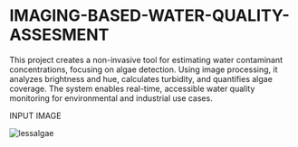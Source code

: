 # IMAGING-BASED-WATER-QUALITY-ASSESMENT
This project creates a non-invasive tool for estimating water contaminant concentrations, focusing on algae detection. Using image processing, it analyzes brightness and hue, calculates turbidity, and quantifies algae coverage. The system enables real-time, accessible water quality monitoring for environmental and industrial use cases.

INPUT IMAGE

![lessalgae](https://github.com/user-attachments/assets/f5b6e1e9-980c-4869-b917-de5cc4fe7d47)
